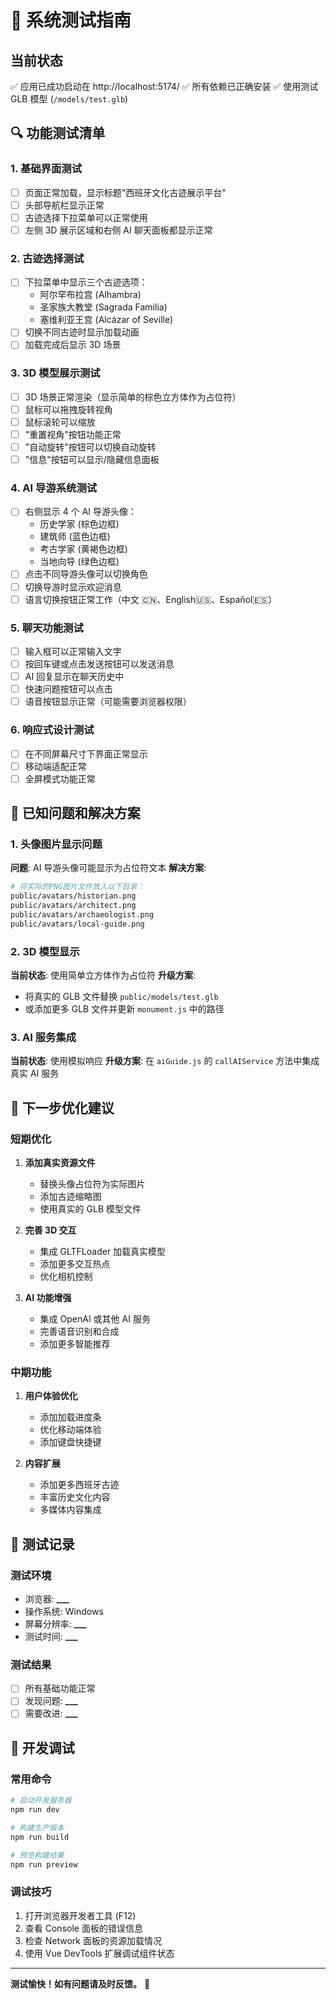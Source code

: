 # 🧪 系统测试指南

## 当前状态

✅ 应用已成功启动在 http://localhost:5174/
✅ 所有依赖已正确安装
✅ 使用测试 GLB 模型 (`/models/test.glb`)

## 🔍 功能测试清单

### 1. 基础界面测试

- [ ] 页面正常加载，显示标题"西班牙文化古迹展示平台"
- [ ] 头部导航栏显示正常
- [ ] 古迹选择下拉菜单可以正常使用
- [ ] 左侧 3D 展示区域和右侧 AI 聊天面板都显示正常

### 2. 古迹选择测试

- [ ] 下拉菜单中显示三个古迹选项：
  - 阿尔罕布拉宫 (Alhambra)
  - 圣家族大教堂 (Sagrada Familia)
  - 塞维利亚王宫 (Alcázar of Seville)
- [ ] 切换不同古迹时显示加载动画
- [ ] 加载完成后显示 3D 场景

### 3. 3D 模型展示测试

- [ ] 3D 场景正常渲染（显示简单的棕色立方体作为占位符）
- [ ] 鼠标可以拖拽旋转视角
- [ ] 鼠标滚轮可以缩放
- [ ] "重置视角"按钮功能正常
- [ ] "自动旋转"按钮可以切换自动旋转
- [ ] "信息"按钮可以显示/隐藏信息面板

### 4. AI 导游系统测试

- [ ] 右侧显示 4 个 AI 导游头像：
  - 历史学家 (棕色边框)
  - 建筑师 (蓝色边框)
  - 考古学家 (黄褐色边框)
  - 当地向导 (绿色边框)
- [ ] 点击不同导游头像可以切换角色
- [ ] 切换导游时显示欢迎消息
- [ ] 语言切换按钮正常工作（中文 🇨🇳、English🇺🇸、Español🇪🇸）

### 5. 聊天功能测试

- [ ] 输入框可以正常输入文字
- [ ] 按回车键或点击发送按钮可以发送消息
- [ ] AI 回复显示在聊天历史中
- [ ] 快速问题按钮可以点击
- [ ] 语音按钮显示正常（可能需要浏览器权限）

### 6. 响应式设计测试

- [ ] 在不同屏幕尺寸下界面正常显示
- [ ] 移动端适配正常
- [ ] 全屏模式功能正常

## 🐛 已知问题和解决方案

### 1. 头像图片显示问题

**问题**: AI 导游头像可能显示为占位符文本
**解决方案**:

```bash
# 将实际的PNG图片文件放入以下目录：
public/avatars/historian.png
public/avatars/architect.png
public/avatars/archaeologist.png
public/avatars/local-guide.png
```

### 2. 3D 模型显示

**当前状态**: 使用简单立方体作为占位符
**升级方案**:

- 将真实的 GLB 文件替换 `public/models/test.glb`
- 或添加更多 GLB 文件并更新 `monument.js` 中的路径

### 3. AI 服务集成

**当前状态**: 使用模拟响应
**升级方案**: 在 `aiGuide.js` 的 `callAIService` 方法中集成真实 AI 服务

## 🚀 下一步优化建议

### 短期优化

1. **添加真实资源文件**

   - 替换头像占位符为实际图片
   - 添加古迹缩略图
   - 使用真实的 GLB 模型文件

2. **完善 3D 交互**

   - 集成 GLTFLoader 加载真实模型
   - 添加更多交互热点
   - 优化相机控制

3. **AI 功能增强**
   - 集成 OpenAI 或其他 AI 服务
   - 完善语音识别和合成
   - 添加更多智能推荐

### 中期功能

1. **用户体验优化**

   - 添加加载进度条
   - 优化移动端体验
   - 添加键盘快捷键

2. **内容扩展**
   - 添加更多西班牙古迹
   - 丰富历史文化内容
   - 多媒体内容集成

## 📝 测试记录

### 测试环境

- 浏览器: ****\_\_\_****
- 操作系统: Windows
- 屏幕分辨率: ****\_\_\_****
- 测试时间: ****\_\_\_****

### 测试结果

- [ ] 所有基础功能正常
- [ ] 发现问题: ****\_\_\_****
- [ ] 需要改进: ****\_\_\_****

## 🔧 开发调试

### 常用命令

```bash
# 启动开发服务器
npm run dev

# 构建生产版本
npm run build

# 预览构建结果
npm run preview
```

### 调试技巧

1. 打开浏览器开发者工具 (F12)
2. 查看 Console 面板的错误信息
3. 检查 Network 面板的资源加载情况
4. 使用 Vue DevTools 扩展调试组件状态

---

**测试愉快！如有问题请及时反馈。** 🎯
